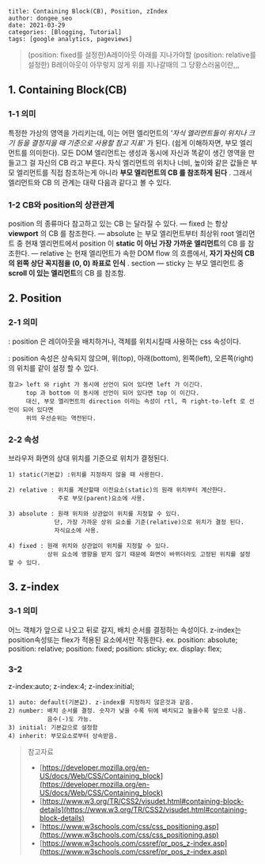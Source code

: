 ```
title: Containing Block(CB), Position, zIndex
author: dongee_seo
date: 2021-03-29
categories: [Blogging, Tutorial]
tags: [google analytics, pageviews]
```

> (position: fixed를 설정한)A레이아웃 아래를 지나가야할
> (position: relative를 설정한) B레이아웃이 아무렇지 않게 위를 지나갈때의 그 당황스러움이란,,,

## 1. Containing Block(CB)

### 1-1 의미

특정한 가상의 영역을 가리키는데, 이는 어떤 엘리먼트의 _'자식 엘리먼트들이 위치나 크기 등을 결정지을 때 기준으로 사용할 참고 지표'_ 가 된다. (쉽게 이해하자면, 부모 엘리먼트를 의미한다).
모든 DOM 엘리먼트는 생성과 동시에 자신과 똑같이 생긴 영역을 만들고그 걸 자신의 CB 라고 부른다. 자식 엘리먼트의 위치나 너비, 높이와 같은 값들은 부모 엘리먼트를 직접 참조하는게 아니라 **부모 엘리먼트의 CB 를 참조하게 된다** .
그래서 엘리먼트와 CB 의 관계는 대략 다음과 같다고 볼 수 있다.

### 1-2 CB와 position의 상관관계

position 의 종류마다 참고하고 있는 CB 는 달라질 수 있다.
— fixed 는 항상 **viewport** 의 CB 를 참조한다.
— absolute 는 부모 엘리먼트부터 최상위 root 엘리먼트 중 현재 엘리먼트에서 position 이 **static 이 아닌 가장 가까운 엘리먼트**의 CB 를 참조한다.
— relative 는 현재 엘리먼트가 속한 DOM flow 의 흐름에서, **자기 자신의 CB 의 왼쪽 상단 꼭지점을 (0, 0) 좌표로 인식** .
section — sticky 는 부모 엘리먼트 중 **scroll 이 있는 엘리먼트**의 CB 를 참조함.

## 2. Position

### 2-1 의미

: position 은 레이아웃을 배치하거나, 객체를 위치시킬때 사용하는 css 속성이다.

: position 속성은 상속되지 않으며, 위(top), 아래(bottom), 왼쪽(left), 오른쪽(right) 의 위치를 같이 설정 할 수 있다.

```null
참고> left 와 right 가 동시에 선언이 되어 있다면 left 가 이긴다.
     top 과 bottom 이 동시에 선언이 되어 있다면 top 이 이긴다.
     대신, 부모 엘리먼트의 direction 이라는 속성이 rtl, 즉 right-to-left 로 선언이 되어 있다면
     위의 우선순위는 역전된다.
```

### 2-2 속성

브라우저 화면의 상대 위치를 기준으로 위치가 결정된다.

```null
1) static(기본값) :위치를 지정하지 않을 때 사용한다.

2) relative : 위치를 계산할때 이전요소(static)의 원래 위치부터 계산한다.
              주로 부모(parent)요소에 사용.

3) absolute : 원래 위치와 상관없이 위치를 지정할 수 있다.
             단, 가장 가까운 상위 요소를 기준(relative)으로 위치가 결정 된다.
             자식요소에 사용.

4) fixed : 원래 위치와 상관없이 위치를 지정할 수 있다.
           상위 요소에 영향을 받지 않기 때문에 화면이 바뀌더라도 고정된 위치를 설정 할 수 있다.
```

## 3. z-index

### 3-1 의미

어느 객체가 앞으로 나오고 뒤로 갈지, 배치 순서를 결정하는 속성이다.
z-index는 position속성또는 flex가 적용된 요소에서만 작동한다.
ex. position: absolute; position: relative; position: fixed; position: sticky;
ex. display: flex;

### 3-2

z-index:auto;
z-index:4;
z-index:initial;

```null
1) auto: default(기본값). z-index를 지정하지 않은것과 같음.
2) number: 배치 순서를 결정. 숫자가 낮을 수록 뒤에 배치되고 높을수록 앞으로 나옴.
           음수(-)도 가능.
3) initial: 기본값으로 설정함
4) inherit: 부모요소로부터 상속받음.
```

> 참고자료
>
> - [https://developer.mozilla.org/en-US/docs/Web/CSS/Containing_block](https://developer.mozilla.org/en-US/docs/Web/CSS/Containing_block)
> - [https://www.w3.org/TR/CSS2/visudet.html#containing-block-details](https://www.w3.org/TR/CSS2/visudet.html#containing-block-details)
> - [https://www.w3schools.com/css/css_positioning.asp](https://www.w3schools.com/css/css_positioning.asp)
> - [https://www.w3schools.com/cssref/pr_pos_z-index.asp](https://www.w3schools.com/cssref/pr_pos_z-index.asp)
